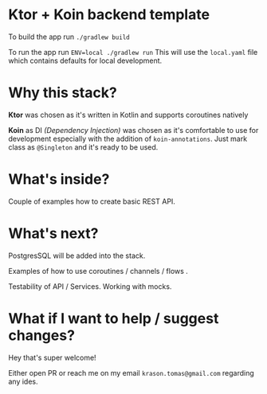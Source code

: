 # Ktor + Koin backend template

To build the app run `./gradlew build`

To run the app run `ENV=local ./gradlew run` This will use the `local.yaml` file which contains defaults for local development.

# Why this stack?

**Ktor** was chosen as it's written in Kotlin and supports coroutines natively

**Koin** as DI _(Dependency Injection)_ was chosen as it's comfortable to use for development
especially with the addition of `koin-annotations`. Just mark class as `@Singleton` and it's ready to be used.

# What's inside?

Couple of examples how to create basic REST API.

# What's next?

PostgresSQL will be added into the stack.

Examples of how to use coroutines / channels / flows .

Testability of API / Services. Working with mocks.


# What if I want to help / suggest changes?

Hey that's super welcome! 

Either open PR or reach me on my email `krason.tomas@gmail.com` regarding any ides.